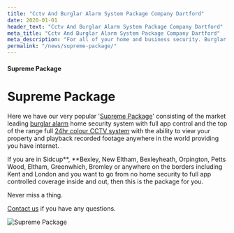 ```yaml
---
title: "Cctv And Burglar Alarm System Package Company Dartford"
date: 2020-01-01
header_text: "Cctv And Burglar Alarm System Package Company Dartford"
meta_title: "Cctv And Burglar Alarm System Package Company Dartford"
meta_description: "For all of your home and business security. Burglar Alarm Servicing, Burglar Alarm Installation, Alarm Battery and CCTV. Call 020 8302 4065 or email us."
permalink: "/news/supreme-package/"
---
```


#### Supreme Package

# Supreme Package

Here we have our very popular \'[Supreme Package](/products/supreme-package-24hr-colour-cctv-plus-intruder-alarm-system-1749.php)\' consisting of the market leading [burglar alarm](/products/standard-system-599.php) home security system with full app control and the top of the range full [24hr colour CCTV system](/products/cctv-package-2-1199-24hr-colour-cctv.php) with the ability to view your property and playback recorded footage anywhere in the world providing you have internet.

If you are in Sidcup**, **Bexley, New Eltham, Bexleyheath, Orpington, Petts Wood, Eltham, Greenwhich, Bromley or anywhere on the borders including Kent and London and you want to go from no home security to full app controlled coverage inside and out, then this is the package for you.

Never miss a thing.

[Contact us](/contact.php) if you have any questions.

![Supreme Package](https://res.cloudinary.com/kbs/image/upload/rwb6iawhbzcweysuhyln.webp)